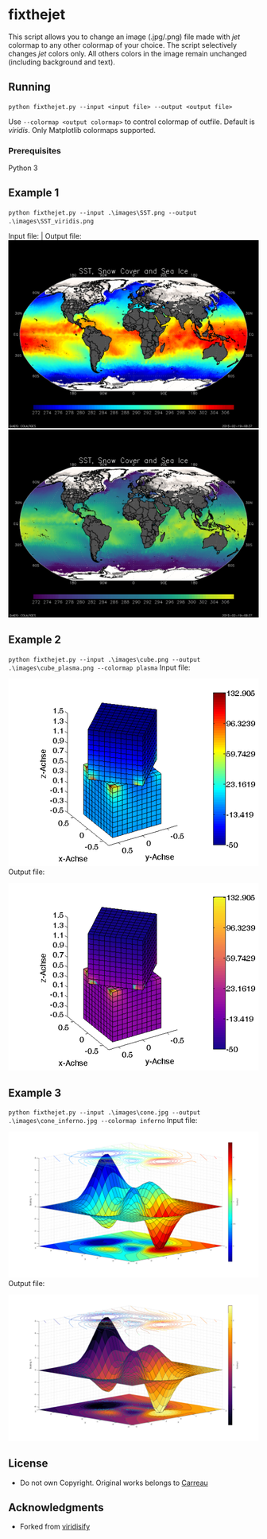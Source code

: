 # fixthejet
This script allows you to change an image (.jpg/.png) file made with _jet_ colormap to any other colormap of your choice. The script selectively changes _jet_ colors only. All others colors in the image remain unchanged (including background and text). 

## Running

`python fixthejet.py --input <input file> --output <output file>`

Use `--colormap <output colormap>` to control colormap of outfile. Default is _viridis_. Only Matplotlib colormaps supported. 

### Prerequisites

Python 3

## Example 1

`python fixthejet.py --input .\images\SST.png --output .\images\SST_viridis.png`

Input file:                |  Output file:
![input1](images/SST.png) ![output1](images/SST_viridis.png)

## Example 2

`python fixthejet.py --input .\images\cube.png --output .\images\cube_plasma.png --colormap plasma` 
Input file:

![input2](images/cube.png)
Output file:

![output2](images/cube_plasma.png)

## Example 3

`python fixthejet.py --input .\images\cone.jpg --output .\images\cone_inferno.jpg --colormap inferno` 
Input file:

![input2](images/cone.jpg)
Output file:

![output2](images/cone_inferno.jpg)


## License
* Do not own Copyright. Original works belongs to [Carreau](https://github.com/Carreau)

## Acknowledgments

* Forked from [viridisify](https://github.com/Carreau/miscs/blob/master/Viridisify.ipynb)

